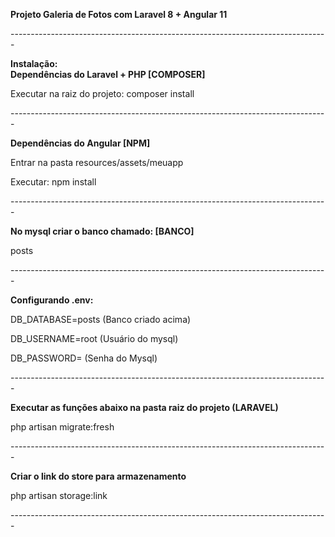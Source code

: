<strong>Projeto Galeria de Fotos com Laravel 8 + Angular 11</strong>
<br>
<p>-------------------------------------------------------------------------------</p>
<strong>Instalação:</strong>
<br>
<strong>Dependências do Laravel + PHP [COMPOSER]</strong>
<p>Executar na raiz do projeto: composer install</p>
<p>-------------------------------------------------------------------------------</p>
<strong>Dependências do Angular [NPM]</strong>
<p>Entrar na pasta resources/assets/meuapp</p>
<p>Executar: npm install</p>
<p>-------------------------------------------------------------------------------</p>
<strong>No mysql criar o banco chamado: [BANCO]</strong>
<p>posts</p>
<p>-------------------------------------------------------------------------------</p>
<strong>Configurando .env:</strong>
<p>DB_DATABASE=posts (Banco criado acima)</p>
<p>DB_USERNAME=root (Usuário do mysql)</p>
<p>DB_PASSWORD=  (Senha do Mysql)</p>
<p>-------------------------------------------------------------------------------</p>
<strong>Executar as funções abaixo na pasta raiz do projeto (LARAVEL)</strong>
<!--<p>php artisan make:model Post -m</p>-->
<p>php artisan migrate:fresh</p>
<p>-------------------------------------------------------------------------------</p>
<!--<p>php artisan make:controller PostControlador --resource</p>-->
<strong>Criar o link do store para armazenamento</strong>
<p>php artisan storage:link</p>
<p>-------------------------------------------------------------------------------</p>

